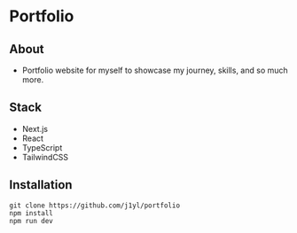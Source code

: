 # Portfolio

## About

- Portfolio website for myself to showcase my journey, skills, and so much more.

## Stack

- Next.js
- React
- TypeScript
- TailwindCSS

## Installation

```
git clone https://github.com/j1yl/portfolio
npm install
npm run dev
```
